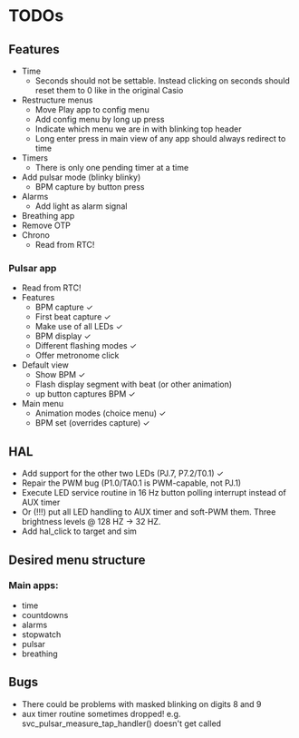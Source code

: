 # TODOs

## Features
- Time
    - Seconds should not be settable. Instead clicking on seconds should reset them to 0 like in the original Casio
- Restructure menus
    - Move Play app to config menu
    - Add config menu by long up press
    - Indicate which menu we are in with blinking top header
    - Long enter press in main view of any app should always redirect to time
- Timers
    - There is only one pending timer at a time
- Add pulsar mode (blinky blinky)
    - BPM capture by button press
- Alarms
    - Add light as alarm signal
- Breathing app
- Remove OTP
- Chrono
    - Read from RTC!


### Pulsar app
- Read from RTC!
- Features
    - BPM capture ✓
    - First beat capture ✓
    - Make use of all LEDs ✓
    - BPM display ✓
    - Different flashing modes ✓
    - Offer metronome click
- Default view
    - Show BPM ✓
    - Flash display segment with beat (or other animation)
    - up button captures BPM ✓
- Main menu
    - Animation modes (choice menu) ✓
    - BPM set (overrides capture) ✓

## HAL
- Add support for the other two LEDs (PJ.7, P7.2/T0.1) ✓
- Repair the PWM bug (P1.0/TA0.1 is PWM-capable, not PJ.1)
- Execute LED service routine in 16 Hz button polling interrupt instead of AUX timer
- Or (!!!) put all LED handling to AUX timer and soft-PWM them. Three brightness levels @ 128 HZ -> 32 HZ. 
- Add hal_click to target and sim

## Desired menu structure

### Main apps:
- time
- countdowns
- alarms
- stopwatch
- pulsar
- breathing

## Bugs
- There could be problems with masked blinking on digits 8 and 9
- aux timer routine sometimes dropped! e.g. svc_pulsar_measure_tap_handler() doesn't get called
